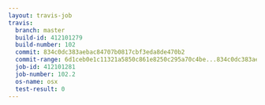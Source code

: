 ```yaml
---
layout: travis-job
travis:
  branch: master
  build-id: 412101279
  build-number: 102
  commit: 834c0dc383aebac84707b0817cbf3eda8de470b2
  commit-range: 6d1ceb0e1c11321a5850c861e8250c295a70c4be...834c0dc383aebac84707b0817cbf3eda8de470b2
  job-id: 412101281
  job-number: 102.2
  os-name: osx
  test-result: 0
---
```

